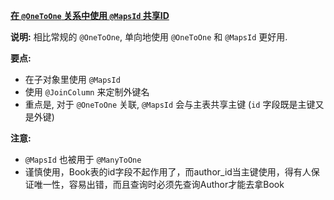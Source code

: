 **[在 `@OneToOne` 关系中使用 `@MapsId` 共享ID](https://github.com/totemtec/Hibernate-JPA/tree/master/OneToOneMapsId)**

**说明:** 
相比常规的 `@OneToOne`, 单向地使用 `@OneToOne` 和 `@MapsId` 更好用. 

**要点:**
- 在子对象里使用 `@MapsId`
- 使用 `@JoinColumn` 来定制外键名
- 重点是, 对于 `@OneToOne` 关联, `@MapsId` 会与主表共享主键 (`id` 字段既是主键又是外键)    
     
**注意:**
- `@MapsId` 也被用于 `@ManyToOne`
- 谨慎使用，Book表的id字段不起作用了，而author_id当主键使用，得有人保证唯一性，容易出错，而且查询时必须先查询Author才能去拿Book

